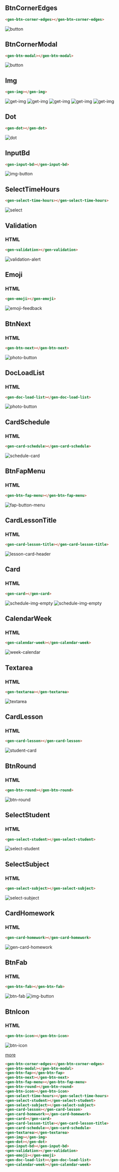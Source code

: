 ## BtnCornerEdges
```html
<gen-btn-corner-edges></gen-btn-corner-edges>
```
![button](./demo/my-components/button2.png)

## BtnCornerModal
```html
<gen-btn-modal></gen-btn-modal>
```
![button](./demo/my-components/button.png)


## Img
```html
<gen-img></gen-img>
```
![get-img](./demo/my-components/get-img.png)
![get-img](./demo/my-components/get-img2.png)
![get-img](./demo/my-components/get-img-3.png)
![get-img](./demo/my-components/get-img-4.png)
![get-img](./demo/my-components/get-img-5.png)

## Dot
```html
<gen-dot></gen-dot>
```
![dot](./demo/my-components/dot.png)

## InputBd
```html
<gen-input-bd></gen-input-bd>
```
![img-button](./demo/my-components/InputBd.png)

## SelectTimeHours
```html
<gen-select-time-hours></gen-select-time-hours>
```
![select](./demo/my-components/select.png)

## Validation
### HTML
```html
<gen-validation></gen-validation>
```
![validation-alert](./demo/my-components/validation-alert.png)

## Emoji
### HTML
```html
<gen-emoji></gen-emoji>
```
![emoji-feedback](./demo/my-components/emoji-feedback.png)

## BtnNext
### HTML
```html
<gen-btn-next></gen-btn-next>
```
![photo-button](./demo/my-components/photo-button.png)

## DocLoadList
### HTML
```html
<gen-doc-load-list></gen-doc-load-list>
```
![photo-button](./demo/my-components/photo.png)

## CardSchedule
### HTML
```html
<gen-card-schedule></gen-card-schedule>
```
![schedule-card](./demo/my-components/schedule-card.png)

## BtnFapMenu
### HTML
```html
<gen-btn-fap-menu></gen-btn-fap-menu>
```
![fap-button-menu](./demo/my-components/fap-button-menu.png)

## CardLessonTitle
### HTML
```html
<gen-card-lesson-title></gen-card-lesson-title>
```
![lesson-card-header](./demo/my-components/lesson-card-header.png)

## Card
### HTML
```html
<gen-card></gen-card>
```
![schedule-img-empty](./demo/my-components/schedule-img-empty.png)
![schedule-img-empty](./demo/my-components/schedule-img-empty-2.png)

## CalendarWeek
### HTML
```html
<gen-calendar-week></gen-calendar-week>
```
![week-calendar](./demo/my-components/week-calendar.png)

## Textarea
### HTML
```html
<gen-textarea></gen-textarea>
```
![textarea](./demo/my-components/textarea.png)

## CardLesson
### HTML
```html
<gen-card-lesson></gen-card-lesson>
```
![student-card](./demo/my-components/student-card.png)

## BtnRound
### HTML
```html
<gen-btn-round></gen-btn-round>
```
![btn-round](./demo/my-components/btn-round.png)

## SelectStudent
### HTML
```html
<gen-select-student></gen-select-student>
```
![select-student](./demo/my-components/select-student.png)

## SelectSubject
### HTML
```html
<gen-select-subject></gen-select-subject>
```
![select-subject](./demo/my-components/select-subject.png)

## CardHomework
### HTML
```html
<gen-card-homework></gen-card-homework>
```
![gen-card-homework](./demo/my-components/gen-card-homework-2.png)

## BtnFab
### HTML
```html
<gen-btn-fab></gen-btn-fab>
```
![btn-fab](./demo/my-components/gen-btn-fab.png)
![img-button](./demo/my-components/img-button.png)

## BtnIcon
### HTML
```html
<gen-btn-icon></gen-btn-icon>
```
![btn-icon](./demo/my-components/btn-icon.png)

[more](COMPONENTS.md)

```html
<gen-btn-corner-edges></gen-btn-corner-edges>
<gen-btn-modal></gen-btn-modal>
<gen-btn-fap></gen-btn-fap>
<gen-btn-next></gen-btn-next>
<gen-btn-fap-menu></gen-btn-fap-menu>
<gen-btn-round></gen-btn-round>
<gen-btn-icon></gen-btn-icon>
<gen-select-time-hours></gen-select-time-hours>
<gen-select-student></gen-select-student>
<gen-select-subject></gen-select-subject>
<gen-card-lesson></gen-card-lesson>
<gen-card-homework></gen-card-homework>
<gen-card></gen-card>
<gen-card-lesson-title></gen-card-lesson-title>
<gen-card-schedule></gen-card-schedule>
<gen-textarea></gen-textarea>
<gen-img></gen-img>
<gen-dot></gen-dot>
<gen-input-bd></gen-input-bd>
<gen-validation></gen-validation>
<gen-emoji></gen-emoji>
<gen-doc-load-list></gen-doc-load-list>
<gen-calendar-week></gen-calendar-week>
```

